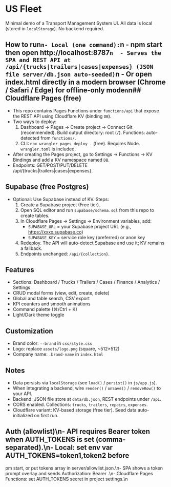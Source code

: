 # US Fleet

Minimal demo of a Transport Management System UI. All data is local (stored in `localStorage`). No backend required.

## How to run`n- Local (one command):`n  - npm start then open http://localhost:8787`n  - Serves the SPA and REST API at /api/{trucks|trailers|cases|expenses} (JSON file server/db.json auto-seeded)`n  - Or open index.html directly in a modern browser (Chrome / Safari / Edge) for offline-only mode`n`n## Cloudflare Pages (free)
- This repo contains Pages Functions under `functions/api` that expose the REST API using Cloudflare KV (binding `DB`).
- Two ways to deploy:
  1) Dashboard → Pages → Create project → Connect Git (recommended). Build output directory: root (`/`). Functions: auto-detected from `functions/`.
  2) CLI: `npx wrangler pages deploy .` (free). Requires Node. `wrangler.toml` is included.
- After creating the Pages project, go to Settings → Functions → KV Bindings and add a KV namespace named `DB`.
- Endpoints: GET/POST/PUT/DELETE /api/{trucks|trailers|cases|expenses}.

## Supabase (free Postgres)
- Optional: Use Supabase instead of KV. Steps:
  1) Create a Supabase project (Free tier).
  2) Open SQL editor and run `supabase/schema.sql` from this repo to create tables.
  3) In Cloudflare Pages → Settings → Environment variables, add:
     - `SUPABASE_URL` = your Supabase project URL (e.g., https://xxxx.supabase.co)
     - `SUPABASE_KEY` = service role key (preferred) or anon key
  4) Redeploy. The API will auto-detect Supabase and use it; KV remains a fallback.
  5) Endpoints unchanged: `/api/{collection}`.

## Features
- Sections: Dashboard / Trucks / Trailers / Cases / Finance / Analytics / Settings
- CRUD modal forms (view, edit, create, delete)
- Global and table search, CSV export
- KPI counters and smooth animations
- Command palette (⌘/Ctrl + K)
- Light/Dark theme toggle

## Customization
- Brand color: `--brand` in `css/style.css`
- Logo: replace `assets/logo.png` (square, ~512×512)
- Company name: `.brand-name` in `index.html`

## Notes
- Data persists via `localStorage` (see `load()` / `persist()` in `js/app.js`).
- When integrating a backend, wire `render()` / `onSave()` / `removeRow()` to your API.
- Backend: JSON file store at `data/db.json`, REST endpoints under `/api`.
- CORS enabled. Collections: `trucks`, `trailers`, `repairs`, `expenses`.
- Cloudflare variant: KV-based storage (free tier). Seed data auto-initialized on first run.





## Auth (allowlist)\n- API requires Bearer token when AUTH_TOKENS is set (comma-separated).\n- Local: set env var AUTH_TOKENS=token1,token2 before 
pm start, or put tokens array in server/allowlist.json.\n- SPA shows a token prompt overlay and sends Authorization: Bearer <token>.\n- Cloudflare Pages Functions: set AUTH_TOKENS secret in project settings.\n
